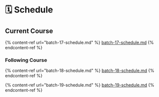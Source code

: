# 🗓 Schedule

## Current Course

{% content-ref url="batch-17-schedule.md" %}
[batch-17-schedule.md](batch-17-schedule.md)
{% endcontent-ref %}

### Following Course

{% content-ref url="batch-18-schedule.md" %}
[batch-18-schedule.md](batch-18-schedule.md)
{% endcontent-ref %}

{% content-ref url="batch-19-schedule.md" %}
[batch-19-schedule.md](batch-19-schedule.md)
{% endcontent-ref %}
